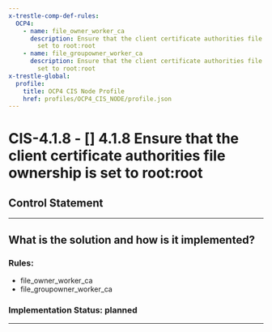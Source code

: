 ```yaml
---
x-trestle-comp-def-rules:
  OCP4:
    - name: file_owner_worker_ca
      description: Ensure that the client certificate authorities file ownership is
        set to root:root
    - name: file_groupowner_worker_ca
      description: Ensure that the client certificate authorities file ownership is
        set to root:root
x-trestle-global:
  profile:
    title: OCP4 CIS Node Profile
    href: profiles/OCP4_CIS_NODE/profile.json
---
```


# CIS-4.1.8 - \[\] 4.1.8 Ensure that the client certificate authorities file ownership is set to root:root

## Control Statement

______________________________________________________________________

## What is the solution and how is it implemented?

<!-- For implementation status enter one of: implemented, partial, planned, alternative, not-applicable -->

<!-- Note that the list of rules under ### Rules: is read-only and changes will not be captured after assembly to JSON -->

<!-- Add control implementation description here for control: CIS-4.1.8 -->

### Rules:

  - file_owner_worker_ca
  - file_groupowner_worker_ca

### Implementation Status: planned

______________________________________________________________________

